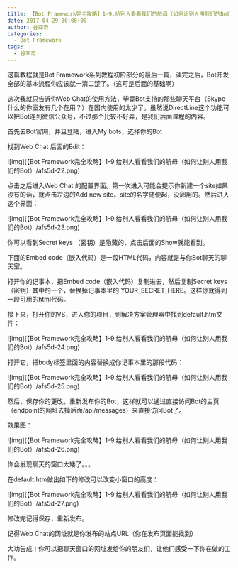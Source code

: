 ```yaml
---
title: 【Bot Framework完全攻略】1-9.给别人看看我们的航母（如何让别人用我们的Bot）
date: 2017-04-29 00:00:00
author: 谷亚奇
categories:
  - Bot Framework
tags:
  - 谷亚奇
---
```


这篇教程就是Bot Framework系列教程初阶部分的最后一篇，读完之后，Bot开发全部的基本流程你应该就一清二楚了。（这可是后面的基础啊）

这次我就只告诉你Web Chat的使用方法，毕竟Bot支持的那些聊天平台（Skype什么的你室友有几个在用？）在国内使用的太少了。虽然说DirectLine这个功能可以把Bot连到微信公众号，不过那个比较不好弄，是我们后面课程的内容。

<!-- More -->

首先去Bot官网，并且登陆，进入My bots，选择你的Bot

找到Web Chat 后面的Edit：

![img](【Bot Framework完全攻略】1-9.给别人看看我们的航母（如何让别人用我们的Bot）/afs5d-22.png)

点击之后进入Web Chat 的配置界面。第一次进入可能会提示你新建一个site如果没有的话，就点击左边的Add  new site。site的名字随便起，没卵用的。然后进入这个界面：

![img](【Bot Framework完全攻略】1-9.给别人看看我们的航母（如何让别人用我们的Bot）/afs5d-23.png)

你可以看到Secret keys （密钥）是隐藏的，点击后面的Show就能看到。

下面的Embed code（嵌入代码）是一段HTML代码，内容就是与你Bot聊天的聊天室。

打开你的记事本，把Embed code（嵌入代码）复制进去，然后复制Secret keys（密钥）其中的一个，替换掉记事本里的 YOUR_SECRET_HERE。这样你就得到一段可用的html代码。

接下来，打开你的VS，进入你的项目，到解决方案管理器中找到default.htm文件：

![img](【Bot Framework完全攻略】1-9.给别人看看我们的航母（如何让别人用我们的Bot）/afs5d-24.png)

打开它，把body标签里面的内容替换成你记事本里的那段代码：

![img](【Bot Framework完全攻略】1-9.给别人看看我们的航母（如何让别人用我们的Bot）/afs5d-25.png)

然后，保存你的更改。重新发布你的Bot，这样就可以通过直接访问Bot的主页（endpoint的网址去掉后面/api/messages）来直接访问Bot了。

效果图：

![img](【Bot Framework完全攻略】1-9.给别人看看我们的航母（如何让别人用我们的Bot）/afs5d-26.png)

你会发现聊天的窗口太矮了。。。

在default.htm做出如下的修改可以改变小窗口的高度：

![img](【Bot Framework完全攻略】1-9.给别人看看我们的航母（如何让别人用我们的Bot）/afs5d-27.png)

修改完记得保存，重新发布。

记得Web Chat的网址就是你发布的站点URL（你在发布页面能找到）

大功告成！你可以把聊天窗口的网址发给你的朋友们，让他们感受一下你在做的工作。
